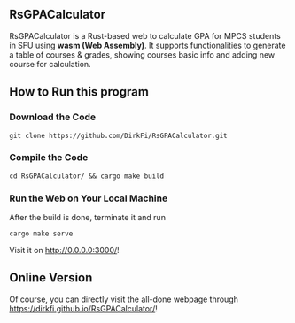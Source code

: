 ## RsGPACalculator
RsGPACalculator is a Rust-based web to calculate GPA for MPCS students in SFU using **wasm (Web Assembly)**. It supports functionalities to generate a table of courses & grades, showing courses basic info and adding new course for calculation.

## How to Run this program
### Download the Code
```
git clone https://github.com/DirkFi/RsGPACalculator.git
```
### Compile the Code
```
cd RsGPACalculator/ && cargo make build
```
### Run the Web on Your Local Machine
After the build is done, terminate it and run
```
cargo make serve
```
Visit it on http://0.0.0.0:3000/!

## Online Version
Of course, you can directly visit the all-done webpage through https://dirkfi.github.io/RsGPACalculator/!